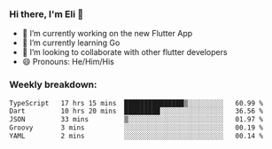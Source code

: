 ### Hi there, I'm Eli 👋
- 🔭 I’m currently working on the new Flutter App
- 🌱 I’m currently learning Go
- 🦄 I’m looking to collaborate with other flutter developers
- 😄 Pronouns: He/Him/His

### Weekly breakdown:
<!--START_SECTION:waka-->

```txt
TypeScript   17 hrs 15 mins  ███████████████▒░░░░░░░░░   60.99 %
Dart         10 hrs 20 mins  █████████░░░░░░░░░░░░░░░░   36.56 %
JSON         33 mins         ▒░░░░░░░░░░░░░░░░░░░░░░░░   01.97 %
Groovy       3 mins          ░░░░░░░░░░░░░░░░░░░░░░░░░   00.19 %
YAML         2 mins          ░░░░░░░░░░░░░░░░░░░░░░░░░   00.14 %
```

<!--END_SECTION:waka-->
